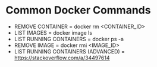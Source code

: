 # Common Docker Commands

- REMOVE CONTAINER = docker rm <CONTAINER_ID>
- LIST IMAGES = docker image ls
- LIST RUNNING CONTAINERS = docker ps -a
- REMOVE IMAGE = docker rmi <IMAGE_ID>
- LIST RUNNING CONTAINERS (ADVANCED) = https://stackoverflow.com/a/34497614
